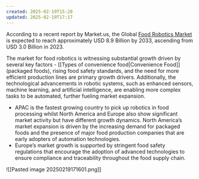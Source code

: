 ```yaml
---
created: 2025-02-19T15:28
updated: 2025-02-19T17:17
---
```

According to a recent report by Market.us, the Global [Food Robotics Market](https://market.us/report/food-robotics-market/) is expected to reach approximately USD 8.9 Billion by 2033, ascending from USD 3.0 Billion in 2023. 

The market for food robotics is witnessing substantial growth driven by several key factors - [[Types of convenience food|Convenience Food]] (packaged foods), rising food safety standards, and the need for more efficient production lines are primary growth drivers. Additionally, the technological advancements in robotic systems, such as enhanced sensors, machine learning, and artificial intelligence, are enabling more complex tasks to be automated, further fueling market expansion.

- APAC is the fastest growing country to pick up robotics  in food processing whilst North America and Europe also show significant market activity but have different growth dynamics. North America’s market expansion is driven by the increasing demand for packaged foods and the presence of major food production companies that are early adopters of automation technologies. 
- Europe’s market growth is supported by stringent food safety regulations that encourage the adoption of advanced technologies to ensure compliance and traceability throughout the food supply chain.

![[Pasted image 20250219171601.png]]
